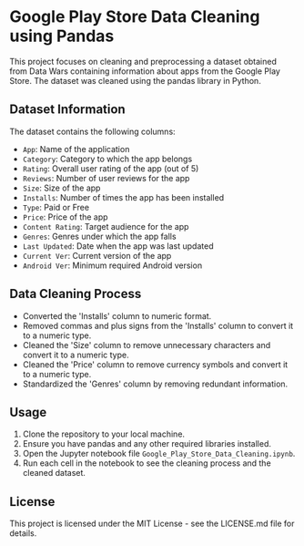 # Google Play Store Data Cleaning using Pandas

This project focuses on cleaning and preprocessing a dataset obtained from Data Wars containing information about apps from the Google Play Store. The dataset was cleaned using the pandas library in Python.

## Dataset Information

The dataset contains the following columns:

- `App`: Name of the application
- `Category`: Category to which the app belongs
- `Rating`: Overall user rating of the app (out of 5)
- `Reviews`: Number of user reviews for the app
- `Size`: Size of the app
- `Installs`: Number of times the app has been installed
- `Type`: Paid or Free
- `Price`: Price of the app
- `Content Rating`: Target audience for the app
- `Genres`: Genres under which the app falls
- `Last Updated`: Date when the app was last updated
- `Current Ver`: Current version of the app
- `Android Ver`: Minimum required Android version

## Data Cleaning Process

- Converted the 'Installs' column to numeric format.
- Removed commas and plus signs from the 'Installs' column to convert it to a numeric type.
- Cleaned the 'Size' column to remove unnecessary characters and convert it to a numeric type.
- Cleaned the 'Price' column to remove currency symbols and convert it to a numeric type.
- Standardized the 'Genres' column by removing redundant information.

## Usage

1. Clone the repository to your local machine.
2. Ensure you have pandas and any other required libraries installed.
3. Open the Jupyter notebook file `Google_Play_Store_Data_Cleaning.ipynb`.
4. Run each cell in the notebook to see the cleaning process and the cleaned dataset.

## License

This project is licensed under the MIT License - see the LICENSE.md file for details.
